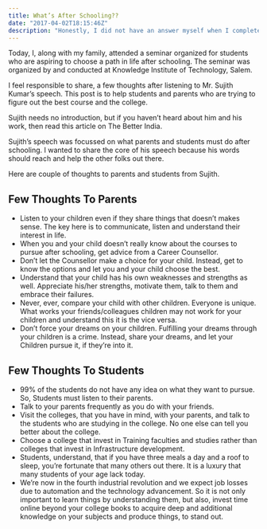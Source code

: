```yaml
---
title: What’s After Schooling??
date: "2017-04-02T18:15:46Z"
description: "Honestly, I did not have an answer myself when I completed my schooling. I feel obliged  to share few thoughts that I observed after attending a seminar organized for students who are aspiring to choose a path after schooling."
---
```


Today, I, along with my family, attended a seminar organized for students who are aspiring to choose a path in life after schooling. The seminar was organized by and conducted at Knowledge Institute of Technology, Salem.

I feel responsible to share, a few thoughts after listening to Mr. Sujith Kumar’s speech. This post is to help students and parents who are trying to figure out the best course and the college.

Sujith needs no introduction, but if you haven’t heard about him and his work, then read this article on The Better India.

Sujith’s speech was focussed on what parents and students must do after schooling. I wanted to share the core of his speech because his words should reach and help the other folks out there.

Here are couple of thoughts to parents and students from Sujith.

## Few Thoughts To Parents

- Listen to your children even if they share things that doesn’t makes sense. The key here is to 
communicate, listen and understand their interest in life.
- When you and your child doesn’t really know about the courses to pursue after schooling, get 
advice from a Career Counsellor.
- Don’t let the Counsellor make a choice for your child. Instead, get to know the options and let 
you and your child choose the best.
- Understand that your child has his own weaknesses and strengths as well. Appreciate his/her 
strengths, motivate them, talk to them and embrace their failures.
- Never, ever, compare your child with other children. Everyone is unique. What works your 
friends/colleagues children may not work for your children and understand this it is the vice versa.
- Don’t force your dreams on your children. Fulfilling your dreams through your children is a 
crime. Instead, share your dreams, and let your Children pursue it, if they’re into it.

## Few Thoughts To Students

- 99% of the students do not have any idea on what they want to pursue. So, Students must listen 
to their parents.
- Talk to your parents frequently as you do with your friends.
- Visit the colleges, that you have in mind, with your parents, and talk to the students who are 
studying in the college. No one else can tell you better about the college.
- Choose a college that invest in Training faculties and studies rather than colleges that invest 
in Infrastructure development.
- Students, understand, that if you have three meals a day and a roof to sleep, you’re fortunate 
that many others out there. It is a luxury that many students of your age lack today.
- We’re now in the fourth industrial revolution and we expect job losses due to automation and the
 technology advancement. So it is not only important to learn things by understanding them, but also, invest time online beyond your college books to acquire deep and additional knowledge on your subjects and produce things, to stand out.